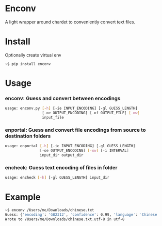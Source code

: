 # Enconv
A light wrapper around chardet to conveniently convert text files.

# Install

Optionally create virtual env

```
~$ pip install enconv
```

# Usage

### enconv: Guess and convert between encodings
```bash
usage: enconv.py [-h] [-ie INPUT_ENCODING] [-gl GUESS_LENGTH]
                 [-oe OUTPUT_ENCODING] [-of OUTPUT_FILE] [-ow]
                 input_file
```

### enportal: Guess and convert file encodings from source to destination folders
```bash
usage: enportal [-h] [-ie INPUT_ENCODING] [-gl GUESS_LENGTH]
                [-oe OUTPUT_ENCODING] [-ow] [-i INTERVAL]
                input_dir output_dir
```

### encheck: Guess text encoding of files in folder
```bash
usage: encheck [-h] [-gl GUESS_LENGTH] input_dir
```

# Example

```bash
~$ enconv /Users/me/Downloads/chinese.txt
Guess: {'encoding': 'GB2312', 'confidence': 0.99, 'language': 'Chinese'}
Wrote to /Users/me/Downloads/chinese.txt.utf-8 in utf-8
```